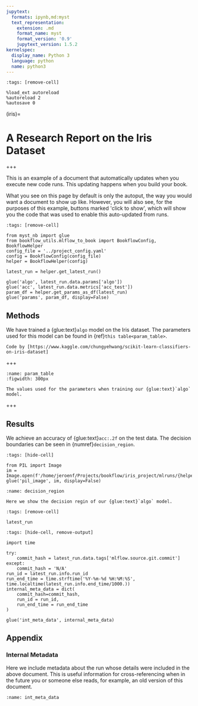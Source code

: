 ```yaml
---
jupytext:
  formats: ipynb,md:myst
  text_representation:
    extension: .md
    format_name: myst
    format_version: '0.9'
    jupytext_version: 1.5.2
kernelspec:
  display_name: Python 3
  language: python
  name: python3
---
```


```{code-cell} ipython3
:tags: [remove-cell]

%load_ext autoreload
%autoreload 2
%autosave 0
```

(iris)=
# A Research Report on the Iris Dataset

+++

This is an example of a document that automatically updates when you execute new code runs. This updating happens when you build your book. 

What you see on this page by default is only the autoput, the way you would want a document to show up like. However, you will also see, for the purposes of this example, buttons marked 'click to show', which will show you the code that was used to enable this auto-updated from runs. 

```{code-cell} ipython3
:tags: [remove-cell]

from myst_nb import glue
from bookflow_utils.mlflow_to_book import BookflowConfig, BookflowHelper
config_file = '../project_config.yaml'
config = BookflowConfig(config_file)
helper = BookflowHelper(config)

latest_run = helper.get_latest_run()

glue('algo', latest_run.data.params['algo'])
glue('acc', latest_run.data.metrics['acc_test'])
param_df = helper.get_params_as_df(latest_run)
glue('params', param_df, display=False)
```

## Methods
We have trained a {glue:text}`algo` model on the Iris dataset. The parameters used for this model can be found in {ref}`this table<param_table>`.

```{margin}
Code by [https://www.kaggle.com/chungyehwang/scikit-learn-classifiers-on-iris-dataset]
```

+++

```{glue:figure} params
:name: param_table
:figwidth: 300px

The values used for the parameters when training our {glue:text}`algo` model.
```

+++

## Results
We achieve an accuracy of {glue:text}`acc:.2f` on the test data. The decision boundaries can be seen in {numref}`decision_region`.

```{code-cell} ipython3
:tags: [hide-cell]

from PIL import Image
im = Image.open(f'/home/jeroenf/Projects/bookflow/iris_project/mlruns/{helper.experiment_id}/{latest_run.info.run_id}/artifacts/figures/decision_region.png')
glue('pil_image', im, display=False)
```

```{glue:figure} pil_image
:name: decision_region

Here we show the decision regin of our {glue:text}`algo` model.
```

```{code-cell} ipython3
:tags: [remove-cell]

latest_run
```

```{code-cell} ipython3
:tags: [hide-cell, remove-output]

import time

try:
    commit_hash = latest_run.data.tags['mlflow.source.git.commit']
except:
    commit_hash = 'N/A'
run_id = latest_run.info.run_id
run_end_time = time.strftime('%Y-%m-%d %H:%M:%S', time.localtime(latest_run.info.end_time/1000.))
internal_meta_data = dict(
    commit_hash=commit_hash,
    run_id = run_id,
    run_end_time = run_end_time
)

glue('int_meta_data', internal_meta_data)
```

## Appendix
### Internal Metadata

Here we include metadata about the run whose details were included in the above document. This is useful information for cross-referencing when in the future you or someone else reads, for example, an old version of this document.

```{glue:figure} int_meta_data
:name: int_meta_data
```
